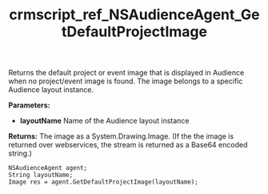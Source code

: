 ﻿---
title: crmscript_ref_NSAudienceAgent_GetDefaultProjectImage
description: Image GetDefaultProjectImage(String layoutName)
intellisense: NSAudienceAgent.GetDefaultProjectImage
keywords: NSAudienceAgent,GetDefaultProjectImage
so.topic: reference
---

Returns the default project or event image that is displayed in Audience when no project/event image is found. The image belongs to a specific Audience layout instance.

**Parameters:**
 - **layoutName** Name of the Audience layout instance

**Returns:** The image as a System.Drawing.Image. (If the the image is returned over webservices, the stream is returned as a Base64 encoded string.)

```crmscript
NSAudienceAgent agent;
String layoutName;
Image res = agent.GetDefaultProjectImage(layoutName);
```

